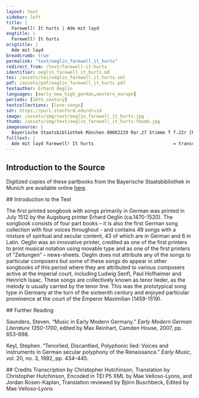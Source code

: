 ```yaml
---
layout: text
sidebar: left
title: |
  Farewell! It hurts | Ade mit layd
engtitle: |
  Farewell! It hurts
origtitle: |
  Ade mit layd
breadcrumb: true
permalink: "text/oeglin_farewell_it_hurts"
redirect_from: /text/farewell-it-hurts
identifier: oeglin_farewell_it_hurts.md
tei: /assets/tei/oeglin_farewell_it_hurts.xml
pdf: /assets/pdf/oeglin_farewell_it_hurts.pdf
textauthor: Erhard Oeglin
languages: [early_new_high_german,western_europe]
periods: [16th_century]
textcollections: [love-songs]
sdr: https://purl.stanford.edu/druid 
image: /assets/img/text/oeglin_farewell_it_hurts.jpg
thumb: /assets/img/text/oeglin_farewell_it_hurts-thumb.jpg
imagesource: |
  Bayerische Staatsbibliothek München 00082229 Rar.27 Stimme T f.22r [Public Domain]
fulltext: |
  Ade mit layd Farewell! It hurts                              = transcription  = translation     
--- 
```

## Introduction to the Source 
<p>Digitized copies of these partbooks from the Bayerische Staatsbibliothek in Munich are available online <a href="https://stimmbuecher.digitale-sammlungen.de//view?id=bsb00082229">here</a>.</p>
## Introduction to the Text 
<p>The first printed songbook with songs primarily in German was printed in July 1512 by the Augsburg printer Erhard Oeglin (ca.1470-1520). The songbook consists of four part books – it is also the first German song collection with four voices throughout - and contains 49 songs with a mixture of spiritual and secular content, 43 of which are in German and 6 in Latin. Oeglin was an innovative printer, credited as one of the first printers to print musical notation using movable type and as one of the first printers of “Zeitungen” – news-sheets. Oeglin does not attribute any of the songs to particular composers but some of these songs do appear in other songbooks of this period where they are attributed to various composers active at the Imperial court, including Ludwig Senfl, Paul Hofhaimer and Heinrich Isaac. These songs are collectively known as tenor lieder, as the melody is usually carried by the tenor line. This was the prototypical song type in Germany at the turn of the sixteenth century and enjoyed particular prominence at the court of the Emperor Maximilian (1459-1519).</p>
## Further Reading 
<p>Saunders, Steven. “Music in Early Modern Germany.” <em>Early Modern German Literature 1350-1700</em>, edited by Max Reinhart, Camden House, 2007, pp. 653-698.</p> <p>Keyl, Stephen. “Tenorlied, Discantlied, Polyphonic lied: Voices and instruments in German secular polyphony of the Renaissance.” <em>Early Music</em>, vol. 20, no. 3, 1992, pp. 434–445.</p>
## Credits
Transcription by Christopher Hutchinson, Translation by Christopher Hutchinson, Encoded in TEI P5 XML by Mae Velloso-Lyons,  and Jordan Rosen-Kaplan, Translation reviewed by Björn Buschbeck, Edited by Mae Velloso-Lyons
